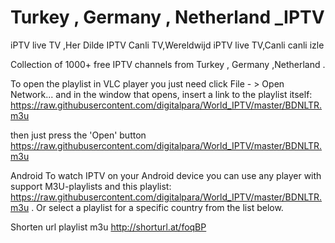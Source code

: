 # Turkey , Germany , Netherland _IPTV
iPTV live TV ,Her Dilde IPTV Canli TV,Wereldwijd iPTV live TV,Canli canli izle

Collection of 1000+ free IPTV channels from Turkey , Germany ,Netherland .

To open the playlist in VLC player you just need click File - > Open Network... and in the window that opens, 
insert a link to the playlist itself: 
https://raw.githubusercontent.com/digitalpara/World_IPTV/master/BDNLTR.m3u

then just press the 'Open' button
https://raw.githubusercontent.com/digitalpara/World_IPTV/master/BDNLTR.m3u

Android
To watch IPTV on your Android device you can use any player with support M3U-playlists and this playlist: 
https://raw.githubusercontent.com/digitalpara/World_IPTV/master/BDNLTR.m3u . 
Or select a playlist for a specific country from the list below.

Shorten url playlist m3u   http://shorturl.at/foqBP
